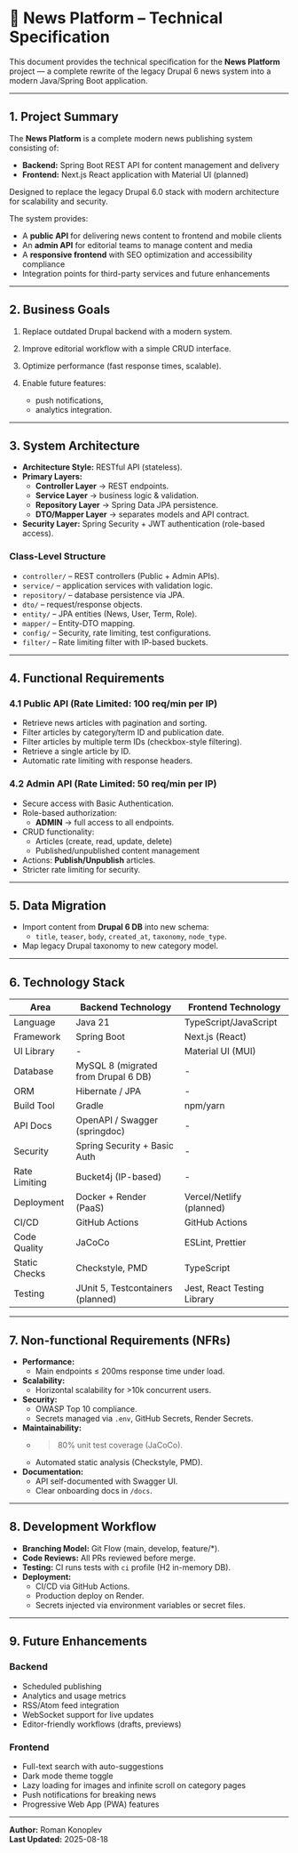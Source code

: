 # 📐 News Platform – Technical Specification

This document provides the technical specification for the **News Platform** project — a complete rewrite of the legacy Drupal 6 news system into a modern Java/Spring Boot application.

---

## 1. Project Summary
The **News Platform** is a complete modern news publishing system consisting of:
- **Backend:** Spring Boot REST API for content management and delivery
- **Frontend:** Next.js React application with Material UI (planned)

Designed to replace the legacy Drupal 6.0 stack with modern architecture for scalability and security.

The system provides:
- A **public API** for delivering news content to frontend and mobile clients
- An **admin API** for editorial teams to manage content and media
- A **responsive frontend** with SEO optimization and accessibility compliance
- Integration points for third-party services and future enhancements

---

## 2. Business Goals
1. Replace outdated Drupal backend with a modern system.
2. Improve editorial workflow with a simple CRUD interface.
3. Optimize performance (fast response times, scalable).
4. Enable future features:

    - push notifications,
    - analytics integration.

---

## 3. System Architecture

- **Architecture Style:** RESTful API (stateless).
- **Primary Layers:**
    - **Controller Layer** → REST endpoints.
    - **Service Layer** → business logic & validation.
    - **Repository Layer** → Spring Data JPA persistence.
    - **DTO/Mapper Layer** → separates models and API contract.
- **Security Layer:** Spring Security + JWT authentication (role-based access).

### Class-Level Structure
- `controller/` – REST controllers (Public + Admin APIs).
- `service/` – application services with validation logic.
- `repository/` – database persistence via JPA.
- `dto/` – request/response objects.
- `entity/` – JPA entities (News, User, Term, Role).
- `mapper/` – Entity-DTO mapping.
- `config/` – Security, rate limiting, test configurations.
- `filter/` – Rate limiting filter with IP-based buckets.

---

## 4. Functional Requirements

### 4.1 Public API (Rate Limited: 100 req/min per IP)
- Retrieve news articles with pagination and sorting.
- Filter articles by category/term ID and publication date.
- Filter articles by multiple term IDs (checkbox-style filtering).
- Retrieve a single article by ID.
- Automatic rate limiting with response headers.

### 4.2 Admin API (Rate Limited: 50 req/min per IP)
- Secure access with Basic Authentication.
- Role-based authorization:
    - **ADMIN** → full access to all endpoints.
- CRUD functionality:
    - Articles (create, read, update, delete)
    - Published/unpublished content management
- Actions: **Publish/Unpublish** articles.
- Stricter rate limiting for security.

---

## 5. Data Migration
- Import content from **Drupal 6 DB** into new schema:
    - `title`, `teaser`, `body`, `created_at`, `taxonomy`, `node_type`.
- Map legacy Drupal taxonomy to new category model.


---

## 6. Technology Stack

| Area              | Backend Technology | Frontend Technology |
|-------------------|-------------------|--------------------|
| Language          | Java 21 | TypeScript/JavaScript |
| Framework         | Spring Boot | Next.js (React) |
| UI Library        | - | Material UI (MUI) |
| Database          | MySQL 8 (migrated from Drupal 6 DB) | - |
| ORM               | Hibernate / JPA | - |
| Build Tool        | Gradle | npm/yarn |
| API Docs          | OpenAPI / Swagger (springdoc) | - |
| Security          | Spring Security + Basic Auth | - |
| Rate Limiting     | Bucket4j (IP-based) | - |
| Deployment        | Docker + Render (PaaS) | Vercel/Netlify (planned) |
| CI/CD             | GitHub Actions | GitHub Actions |
| Code Quality      | JaCoCo | ESLint, Prettier |
| Static Checks     | Checkstyle, PMD | TypeScript |
| Testing           | JUnit 5, Testcontainers (planned) | Jest, React Testing Library |

---

## 7. Non-functional Requirements (NFRs)

- **Performance:**
    - Main endpoints ≤ 200ms response time under load.
- **Scalability:**
    - Horizontal scalability for >10k concurrent users.
- **Security:**
    - OWASP Top 10 compliance.
    - Secrets managed via `.env`, GitHub Secrets, Render Secrets.
- **Maintainability:**
    - >80% unit test coverage (JaCoCo).
    - Automated static analysis (Checkstyle, PMD).
- **Documentation:**
    - API self-documented with Swagger UI.
    - Clear onboarding docs in `/docs`.

---

## 8. Development Workflow

- **Branching Model:** Git Flow (main, develop, feature/*).
- **Code Reviews:** All PRs reviewed before merge.
- **Testing:** CI runs tests with `ci` profile (H2 in-memory DB).
- **Deployment:**
    - CI/CD via GitHub Actions.
    - Production deploy on Render.
    - Secrets injected via environment variables or secret files.

---

## 9. Future Enhancements

### Backend

- Scheduled publishing
- Analytics and usage metrics
- RSS/Atom feed integration
- WebSocket support for live updates
- Editor-friendly workflows (drafts, previews)

### Frontend
- Full-text search with auto-suggestions
- Dark mode theme toggle
- Lazy loading for images and infinite scroll on category pages
- Push notifications for breaking news
- Progressive Web App (PWA) features

---

**Author:** Roman Konoplev  
**Last Updated:** 2025-08-18